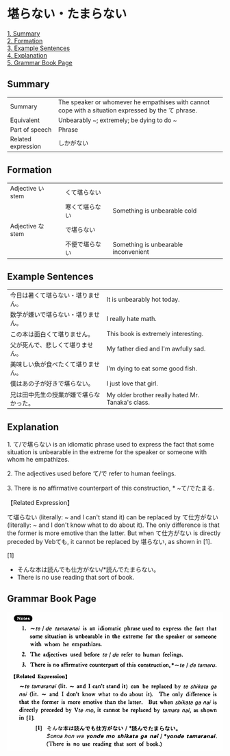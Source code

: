 # 堪らない・たまらない

[1. Summary](#summary)<br>
[2. Formation](#formation)<br>
[3. Example Sentences](#example-sentences)<br>
[4. Explanation](#explanation)<br>
[5. Grammar Book Page](#grammar-book-page)<br>


## Summary

<table><tr>   <td>Summary</td>   <td>The speaker or whomever he empathises with cannot cope with a situation expressed by the て phrase.</td></tr><tr>   <td>Equivalent</td>   <td>Unbearably ~; extremely; be dying to do ~</td></tr><tr>   <td>Part of speech</td>   <td>Phrase</td></tr><tr>   <td>Related expression</td>   <td>しかがない</td></tr></table>

## Formation

<table class="table"> <tbody><tr class="tr head"> <td class="td"><span class="bold"><span>Adjective い stem</span></span></td> <td class="td"><span class="concept">くて堪らない</span> </td> <td class="td"><span>&nbsp;</span></td> </tr> <tr class="tr"> <td class="td"><span>&nbsp;</span></td> <td class="td"><span>寒<span class="concept">くて堪らない</span></span> </td> <td class="td"><span>Something    is unbearable cold</span></td> </tr> <tr class="tr head"> <td class="td"><span class="bold"><span>Adjective な stem</span></span></td> <td class="td"><span class="concept">で堪らない</span> </td> <td class="td"><span>&nbsp;</span></td> </tr> <tr class="tr"> <td class="td"><span>&nbsp;</span></td> <td class="td"><span>不便<span class="concept">で堪らない</span></span> </td> <td class="td"><span>Something    is unbearable inconvenient</span></td> </tr></tbody></table>

## Example Sentences

<table><tr>   <td>今日は暑くて堪らない・堪りません。</td>   <td>It is unbearably hot today.</td></tr><tr>   <td>数学が嫌いで堪らない・堪りません。</td>   <td>I really hate math.</td></tr><tr>   <td>この本は面白くて堪りません。</td>   <td>This book is extremely interesting.</td></tr><tr>   <td>父が死んで、悲しくて堪りません。</td>   <td>My father died and I'm awfully sad.</td></tr><tr>   <td>美味しい魚が食べたくて堪りません。</td>   <td>I'm dying to eat some good fish.</td></tr><tr>   <td>僕はあの子が好きで堪らない。</td>   <td>I just love that girl.</td></tr><tr>   <td>兄は田中先生の授業が嫌で堪らなかった。</td>   <td>My older brother really hated Mr. Tanaka's class.</td></tr></table>

## Explanation

<p>1. て/で<span class="cloze">堪らない</span> is an idiomatic phrase used to express the fact that some situation is unbearable in the extreme for the speaker or someone with whom he empathizes.</p>  <p>2. The adjectives used before て/で refer to human feelings.</p>  <p>3. There is no affirmative counterpart of this construction, * ~て/でたまる.</p>  <p>【Related Expression】</p>  <p>て堪らない (literally: ~ and I can't stand it) can be replaced by て仕方がない (literally: ~ and I don't know what to do about it). The only difference is that the former is more emotive than the latter. But when て仕方がない is directly preceded by Vebても, it cannot be replaced by <span class="cloze">堪らない</span>, as shown in [1].</p>  <p>[1]</p>  <ul> <li>そんな本は読んでも仕方がない/*読んで<span class="cloze">たまらない</span>。</li> <li>There is no use reading that sort of book.</li> </ul>

## Grammar Book Page

![](../img/Basic堪らない.png)

